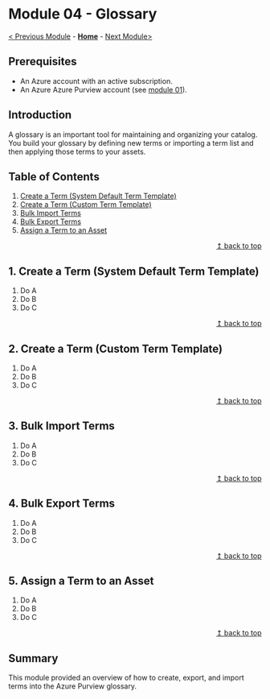 # Module 04 - Glossary

[< Previous Module](../modules/module03.md) - **[Home](../README.md)** - [Next Module>](../modules/module05.md)

## Prerequisites

* An Azure account with an active subscription.
* An Azure Azure Purview account (see [module 01](../modules/module01.md)).

## Introduction

A glossary is an important tool for maintaining and organizing your catalog. You build your glossary by defining new terms or importing a term list and then applying those terms to your assets.

## Table of Contents

1. [Create a Term (System Default Term Template)](#1-create-a-term-system-default-term-template)
2. [Create a Term (Custom Term Template)](#2-create-a-term-custom-term-template)
3. [Bulk Import Terms](#3-bulk-import-terms)
4. [Bulk Export Terms](#4-bulk-export-terms)
5. [Assign a Term to an Asset](#5-assign-a-term-to-an-asset)

<div align="right"><a href="#module-04---glossary">↥ back to top</a></div>

## 1. Create a Term (System Default Term Template)

1. Do A
2. Do B
3. Do C

<div align="right"><a href="#module-04---glossary">↥ back to top</a></div>

## 2. Create a Term (Custom Term Template)

1. Do A
2. Do B
3. Do C

<div align="right"><a href="#module-04---glossary">↥ back to top</a></div>

## 3. Bulk Import Terms

1. Do A
2. Do B
3. Do C

<div align="right"><a href="#module-04---glossary">↥ back to top</a></div>

## 4. Bulk Export Terms

1. Do A
2. Do B
3. Do C

<div align="right"><a href="#module-04---glossary">↥ back to top</a></div>

## 5. Assign a Term to an Asset

1. Do A
2. Do B
3. Do C

<div align="right"><a href="#module-04---glossary">↥ back to top</a></div>

## Summary

This module provided an overview of how to create, export, and import terms into the Azure Purview glossary.
